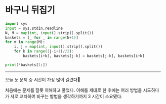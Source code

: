 # 바구니 뒤집기

```python
import sys
input = sys.stdin.readline
N, M = map(int, input().strip().split())
baskets = [_ for _ in range(N+1)]
for m in range(M):
    i, j = map(int, input().strip().split())
    for k in range((j-i+1)//2):
        baskets[i+k], baskets[j-k] = baskets[j-k], baskets[i+k]

print(*baskets[1:])

```

---

오늘 푼 문제 중 시간이 가장 많이 걸렸다🫠 

처음에는 문제를 잘못 이해하고 풀었다. 이해를 제대로 한 후에는 여러 방법을 시도하다가 서로 교차하여 바꾸는 방법을 생각하기까지 3 시간이 소요됐다.
